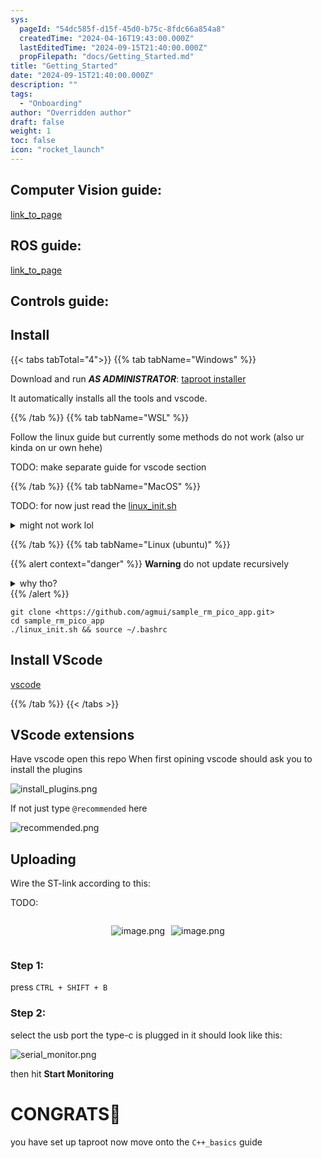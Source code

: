 ```yaml
---
sys:
  pageId: "54dc585f-d15f-45d0-b75c-8fdc66a854a8"
  createdTime: "2024-04-16T19:43:00.000Z"
  lastEditedTime: "2024-09-15T21:40:00.000Z"
  propFilepath: "docs/Getting_Started.md"
title: "Getting_Started"
date: "2024-09-15T21:40:00.000Z"
description: ""
tags:
  - "Onboarding"
author: "Overridden author"
draft: false
weight: 1
toc: false
icon: "rocket_launch"
---
```


## Computer Vision guide:

[link_to_page](86d45bc0-388b-4d26-8848-44f255f73d0e)

## ROS guide:

[link_to_page](3c76c1de-ec8f-46d6-8b0a-294005edc2d5)

## Controls guide:

## Install

{{< tabs tabTotal="4">}}
{{% tab tabName="Windows" %}}

Download and run _**AS ADMINISTRATOR**_: [taproot installer](https://github.com/Thornbots/TeachingFreshies/releases/tag/1.0)

It automatically installs all the tools and vscode.

{{% /tab %}}
{{% tab tabName="WSL" %}}

Follow the linux guide but currently some methods do not work (also ur kinda on ur own hehe)

TODO: make separate guide for vscode section

{{% /tab %}}
{{% tab tabName="MacOS" %}}

TODO: for now just read the [linux_init.sh](https://github.com/agmui/sample_rm_pico_app/blob/main/linux_init.sh)

<details>
<summary>might not work lol</summary>

`brew install libusb pkg-config`

Next install: [vscode](https://code.visualstudio.com/Download)

</details>

{{% /tab %}}
{{% tab tabName="Linux (ubuntu)" %}}

{{% alert context="danger" %}}
**Warning** do not update recursively
<details>
<summary>why tho?</summary>
There are some submodules that may go on for a while (like tinyusb) and I highly
recommend you don't need to get them.
If you want to see what submodules I update just look in `linux_init.sh`
</details>
{{% /alert %}}

```shell
git clone <https://github.com/agmui/sample_rm_pico_app.git>
cd sample_rm_pico_app
./linux_init.sh && source ~/.bashrc
```

## Install VScode

[vscode](https://code.visualstudio.com/Download)

{{% /tab %}}
{{< /tabs >}}

## VScode extensions

Have vscode open this repo
When first opining vscode should ask you to install the plugins

![install_plugins.png](https://prod-files-secure.s3.us-west-2.amazonaws.com/d518164a-d88e-44d1-a4ee-3adb3bd8bce0/89bd30f0-1825-4e77-867b-0a41ce370880/install_plugins.png?X-Amz-Algorithm=AWS4-HMAC-SHA256&X-Amz-Content-Sha256=UNSIGNED-PAYLOAD&X-Amz-Credential=ASIAZI2LB4664IP3GRGS%2F20250307%2Fus-west-2%2Fs3%2Faws4_request&X-Amz-Date=20250307T070820Z&X-Amz-Expires=3600&X-Amz-Security-Token=IQoJb3JpZ2luX2VjEPf%2F%2F%2F%2F%2F%2F%2F%2F%2F%2FwEaCXVzLXdlc3QtMiJGMEQCIDdE888sGALqPmIn3KetRZJAr6RTZcQsvQp3nYO%2F%2BCIxAiAVkUVQ7KdKsv%2FbpK9x77fF3Q6kt3iMNfg1U9OWP3%2BJgSr%2FAwhAEAAaDDYzNzQyMzE4MzgwNSIMiNwQ5YGlwIH0kqFOKtwDxybWXviZQkZMZiNOYOPHA55wkS3LrTUyrnVBxHNjmQYaf3gjHXbj0QKemwS10VapcGXoxuloCkwW6zzNrndCOaSuPux4n7T6RBh3MMNYiHPbDo6hC7VZ9v%2BY9kMP0iVNR8qeebbtfh3CAzpFHaQq5bnx0KXElr1h86Swu%2BMpvdE%2F978IHxWwrswn8XF1xwc8S3LedsDPZbQ5ElulnRNgJl66keC6THG58Y3XbsDXCLHk31wYuLrOZYDDOh7crwkjlMBbqpRQYAs9ubGzk9g94PP4Itsvb%2Bs8o3pF50Kx2amuWuIEL4ZiMPvGOvtbpx4Fwph%2FKraFgV4tbfEz8yRVfuzYQLuwmHqH7MzbmWbcEJWJRFfqFdeAe11r3wU3eJ2d4SxI8g3i4qx9%2BNnjw7IjamJpeAPdpQS2CPJ3Nu%2B5GdltZmEXW3zB54qTmDOP0gSY96uJI1GsO15s%2FmEI%2FhKH2InCMK5aZDNhaJN8q%2FFadW24fg4pRN1QqaN9%2Bszm%2Fv7aWDscmvjwnuDWsYRvTO6YS%2FVhZ5llKQuywXJ2R8Civa%2B2SNivHgq6c0jbqMwKXuIn4gZGNEuBZR106XAY5vj%2FyuPqNUUb5XrZj2H7bIkh5W6%2BlOPveAO0Ey1obS8wjKeqvgY6pgEMv7kDQkKaMMhAKBSYHQVF6zfH55SI0tMQ09bEff3bpZV9BPb%2FWq5i%2FSahNGonOlVl%2FZpenLpXaMsSdLCNZGlAKxZx9EVL7RgVof0vo5fyj%2F%2BYEcJ2mekqNbBeBfYOQQYQ0z2Eulh2x53IGrP1%2FSGdKw7Yh2DKPgBmoq7QWevW4ROA90TnQSZ22TfT0j4VvHMnvynFBKFyazG3whf8bdsCHVKB%2F7Mu&X-Amz-Signature=2ad2b0ae3c7c9bd076286626df81076b981b5ac376a66250eed7a96b736f6ac4&X-Amz-SignedHeaders=host&x-id=GetObject)

If not just type `@recommended` here  

![recommended.png](https://prod-files-secure.s3.us-west-2.amazonaws.com/d518164a-d88e-44d1-a4ee-3adb3bd8bce0/61e661e9-5d85-4dfc-be0d-8d2097a5e793/recommended.png?X-Amz-Algorithm=AWS4-HMAC-SHA256&X-Amz-Content-Sha256=UNSIGNED-PAYLOAD&X-Amz-Credential=ASIAZI2LB4664IP3GRGS%2F20250307%2Fus-west-2%2Fs3%2Faws4_request&X-Amz-Date=20250307T070820Z&X-Amz-Expires=3600&X-Amz-Security-Token=IQoJb3JpZ2luX2VjEPf%2F%2F%2F%2F%2F%2F%2F%2F%2F%2FwEaCXVzLXdlc3QtMiJGMEQCIDdE888sGALqPmIn3KetRZJAr6RTZcQsvQp3nYO%2F%2BCIxAiAVkUVQ7KdKsv%2FbpK9x77fF3Q6kt3iMNfg1U9OWP3%2BJgSr%2FAwhAEAAaDDYzNzQyMzE4MzgwNSIMiNwQ5YGlwIH0kqFOKtwDxybWXviZQkZMZiNOYOPHA55wkS3LrTUyrnVBxHNjmQYaf3gjHXbj0QKemwS10VapcGXoxuloCkwW6zzNrndCOaSuPux4n7T6RBh3MMNYiHPbDo6hC7VZ9v%2BY9kMP0iVNR8qeebbtfh3CAzpFHaQq5bnx0KXElr1h86Swu%2BMpvdE%2F978IHxWwrswn8XF1xwc8S3LedsDPZbQ5ElulnRNgJl66keC6THG58Y3XbsDXCLHk31wYuLrOZYDDOh7crwkjlMBbqpRQYAs9ubGzk9g94PP4Itsvb%2Bs8o3pF50Kx2amuWuIEL4ZiMPvGOvtbpx4Fwph%2FKraFgV4tbfEz8yRVfuzYQLuwmHqH7MzbmWbcEJWJRFfqFdeAe11r3wU3eJ2d4SxI8g3i4qx9%2BNnjw7IjamJpeAPdpQS2CPJ3Nu%2B5GdltZmEXW3zB54qTmDOP0gSY96uJI1GsO15s%2FmEI%2FhKH2InCMK5aZDNhaJN8q%2FFadW24fg4pRN1QqaN9%2Bszm%2Fv7aWDscmvjwnuDWsYRvTO6YS%2FVhZ5llKQuywXJ2R8Civa%2B2SNivHgq6c0jbqMwKXuIn4gZGNEuBZR106XAY5vj%2FyuPqNUUb5XrZj2H7bIkh5W6%2BlOPveAO0Ey1obS8wjKeqvgY6pgEMv7kDQkKaMMhAKBSYHQVF6zfH55SI0tMQ09bEff3bpZV9BPb%2FWq5i%2FSahNGonOlVl%2FZpenLpXaMsSdLCNZGlAKxZx9EVL7RgVof0vo5fyj%2F%2BYEcJ2mekqNbBeBfYOQQYQ0z2Eulh2x53IGrP1%2FSGdKw7Yh2DKPgBmoq7QWevW4ROA90TnQSZ22TfT0j4VvHMnvynFBKFyazG3whf8bdsCHVKB%2F7Mu&X-Amz-Signature=924f39b96dab29613077c2e944b31c6da4437340d9a90859aee4083dc41b2f2e&X-Amz-SignedHeaders=host&x-id=GetObject)

## Uploading

Wire the ST-link according to this:

TODO:

<div style="display: flex;flex-direction: row; column-gap:10px; max-width: 630px;justify-content: center;">
<div>

![image.png](https://prod-files-secure.s3.us-west-2.amazonaws.com/d518164a-d88e-44d1-a4ee-3adb3bd8bce0/210ecb78-1116-4d7b-b9b7-2292f66fa2c2/image.png?X-Amz-Algorithm=AWS4-HMAC-SHA256&X-Amz-Content-Sha256=UNSIGNED-PAYLOAD&X-Amz-Credential=ASIAZI2LB46673Y33IZR%2F20250307%2Fus-west-2%2Fs3%2Faws4_request&X-Amz-Date=20250307T070825Z&X-Amz-Expires=3600&X-Amz-Security-Token=IQoJb3JpZ2luX2VjEPf%2F%2F%2F%2F%2F%2F%2F%2F%2F%2FwEaCXVzLXdlc3QtMiJIMEYCIQD87urZZK%2FD1ALs9IMth9zKU4KQorcBPSGpQRVYgv%2FG3AIhAK4fPGN8zoHRs%2B3dl%2FiJ6DAuf%2FzZA03iJPX2%2BnaWkFdqKv8DCEAQABoMNjM3NDIzMTgzODA1Igz1D%2FJtOUcLsqJIlSkq3AOdlaHVzEq12unlHgkLnO8ZS%2FXaQ%2BJZ3bk10bUhqxZVIboAZomNZwpPErViGlVOnm8XJ%2FayY7MHc%2BtLYxGu2%2B5NM99g83N6P2auR0ts9ddGVdJy42BITYz54Pf6W3o3ijXQV2fmDSpB5bZP1pMA5vCEe7uY%2FMjjOElh1A9BvjUnEbre%2FhgiPmLfAJCvekCARuMiI21R0CUmE6bRJXWmluqg18mG6kIrVZ3mPxZBHWSqWbiWnqSDKysfjPrb6dFLpVwfW1oI3MKZYEPqXo7w4CgxWpqNoLfClndvvKKLYPEoxXx8u8Rap9zlNyD1ENMKdI3uHSh5siUzl7JV%2Bo29ertVsHB67ZX4MXiqzCnaaYvwHctg1H%2FpVu9bOsXPGwXLIiDsIKKibs0SJCOHU2MLOCV4sugYyTSLKsa6WG0PMC4F%2Brk7mu4edWSAtEdxVFEaFUTTO2JpfEO0%2FarA0E6fNMHZdoUaIZr5YX%2BnkFxkqfLKO0d5nkPr8FdR5K7ODUc1BmZb2ZcWiEB8VKmnrxkjYxNk31bcbIyJ12F75mw6MZ3pp0b%2Fm0gQ9gDtkCoxUfizc3R1MgdSmpR2ffiLfuR3NcII0K%2BxRfeBEticXJj62Oibp2INkG1EqoejFJm%2FqDCSp6q%2BBjqkARy9xqhmwA5YdJlH1ffTlIsrWQr%2F6P5iiI%2BIQ%2F7OXMxZzxD1NaGEL3QCqcq8Sgyw0tB5N6fYv8L9x1ACxf40%2Fbq0l09S%2FMZH3YXEODdtic%2BowOjeCYzJby4DrYcmeIVd7Ii5yh3WSKOk5T4cdGb3l7j0d8xfsqTodX3rTGJIfYRyi4EmlqVxQM7H9cfij%2FGLdTjg7MFf%2FvIFRdd5P3Lwg8wjPjEF&X-Amz-Signature=fd996f035d2f8a9b07c9df483c61d14b30d4a26e1873beca0907c21c4f64fb7f&X-Amz-SignedHeaders=host&x-id=GetObject)

</div>
<div>

![image.png](https://prod-files-secure.s3.us-west-2.amazonaws.com/d518164a-d88e-44d1-a4ee-3adb3bd8bce0/33a0fd0f-8ca6-4a86-8e09-26e95ded1fff/image.png?X-Amz-Algorithm=AWS4-HMAC-SHA256&X-Amz-Content-Sha256=UNSIGNED-PAYLOAD&X-Amz-Credential=ASIAZI2LB466X4M57KSX%2F20250307%2Fus-west-2%2Fs3%2Faws4_request&X-Amz-Date=20250307T070825Z&X-Amz-Expires=3600&X-Amz-Security-Token=IQoJb3JpZ2luX2VjEPf%2F%2F%2F%2F%2F%2F%2F%2F%2F%2FwEaCXVzLXdlc3QtMiJGMEQCIGj0uSokKZ7WOO4lGY%2F08NLHsMPa038as9sy2dojQdMbAiBDH17o%2FbOLXIdE6rTsU91d%2BxB6wpeDd6YIHqrDsIYomir%2FAwhAEAAaDDYzNzQyMzE4MzgwNSIMq%2BzLz7Stni9RgDdVKtwD7xI82ucrWSax2W3LV2wBjrgCU4uAGcgyimtpHUNxg9UnfxQEiyO3l16pH8KYkEG4oHdws3vIk%2BvEVebH%2Bg6sJ7eDClaSzlJdG2gMyhK%2B1j8OJkch5BilnTHAxYJUeeYDFfPpWPRfn89HsmPMevsGQ13A1Ue%2Bl96CAb6ietfZ89boZTKIMJ1M%2BXVHhvlmSn0o%2FRDZKnjgEhtDPHK3Cx3jPZbVuc9aiooBHFVYsnsD0sjP0Jc%2Fpl3JkHJzpUQNriVNGnYGUylBhj2v3pRIew6IbPZAcyEx4gloiihpxEEW3xmadiFDQbTihWuB7Jpz3%2FqSCntmNZxPSQjRHw7tWbOsqIlHHgS3o28nFzp9Q1RsbGyRDfyyhkkjaYHTt5VICygmim6F308a9m%2BkTU0pYmZtDNKeEywcHT1kAnnYo5qopJbypl2o6cHIwYMKjSjwlSrAtjtRo0elq8Chli7ooibloS%2F18xf07be17eHtpssE38TdqCqRDdHAoACAdLSL5fdz8vhQeOt4VZd5l44nCRufpT4dQu4GVfQTl3hBV9f4NGPVicwWAKaNRyWyxYjA0S5Toj4Z01V4ysVY4hAfrmkG929v6tHsmOHJXzRgMeqCtCig%2B%2B2F2XhqlX%2FWmtgw2KeqvgY6pgF3cXBl%2BhVc3l5S817zfwKhrh97MWaRZmIEZ6oRBAjOPqlIHBmgySPbfj%2BPiGOVxFqhEk5hETccyT%2B3I97tUvX%2B%2BM7w9LPzOLISrKV9J%2FzmIay904QOoPW5d6GcHJOZJHn87kThSBFwS8nOKpGbKm5SU0c%2B4X5NFfvwu1sLhbrESbxZhbCVCSAsBy5%2FKeFKBVMdM59%2F6A%2FIow%2BsvUhh4ykV1TmC6KVQ&X-Amz-Signature=b8b55a6b11a8418e041811d77e20b9a61135082a61fe780f85f42a53764b19da&X-Amz-SignedHeaders=host&x-id=GetObject)

</div>
</div>

### Step 1:

press `CTRL + SHIFT + B`

### Step 2:

select the usb port the type-c is plugged in it should look like this:

![serial_monitor.png](https://prod-files-secure.s3.us-west-2.amazonaws.com/d518164a-d88e-44d1-a4ee-3adb3bd8bce0/f03f4774-05d4-4393-b6a0-d5efb6d315ab/serial_monitor.png?X-Amz-Algorithm=AWS4-HMAC-SHA256&X-Amz-Content-Sha256=UNSIGNED-PAYLOAD&X-Amz-Credential=ASIAZI2LB4664IP3GRGS%2F20250307%2Fus-west-2%2Fs3%2Faws4_request&X-Amz-Date=20250307T070820Z&X-Amz-Expires=3600&X-Amz-Security-Token=IQoJb3JpZ2luX2VjEPf%2F%2F%2F%2F%2F%2F%2F%2F%2F%2FwEaCXVzLXdlc3QtMiJGMEQCIDdE888sGALqPmIn3KetRZJAr6RTZcQsvQp3nYO%2F%2BCIxAiAVkUVQ7KdKsv%2FbpK9x77fF3Q6kt3iMNfg1U9OWP3%2BJgSr%2FAwhAEAAaDDYzNzQyMzE4MzgwNSIMiNwQ5YGlwIH0kqFOKtwDxybWXviZQkZMZiNOYOPHA55wkS3LrTUyrnVBxHNjmQYaf3gjHXbj0QKemwS10VapcGXoxuloCkwW6zzNrndCOaSuPux4n7T6RBh3MMNYiHPbDo6hC7VZ9v%2BY9kMP0iVNR8qeebbtfh3CAzpFHaQq5bnx0KXElr1h86Swu%2BMpvdE%2F978IHxWwrswn8XF1xwc8S3LedsDPZbQ5ElulnRNgJl66keC6THG58Y3XbsDXCLHk31wYuLrOZYDDOh7crwkjlMBbqpRQYAs9ubGzk9g94PP4Itsvb%2Bs8o3pF50Kx2amuWuIEL4ZiMPvGOvtbpx4Fwph%2FKraFgV4tbfEz8yRVfuzYQLuwmHqH7MzbmWbcEJWJRFfqFdeAe11r3wU3eJ2d4SxI8g3i4qx9%2BNnjw7IjamJpeAPdpQS2CPJ3Nu%2B5GdltZmEXW3zB54qTmDOP0gSY96uJI1GsO15s%2FmEI%2FhKH2InCMK5aZDNhaJN8q%2FFadW24fg4pRN1QqaN9%2Bszm%2Fv7aWDscmvjwnuDWsYRvTO6YS%2FVhZ5llKQuywXJ2R8Civa%2B2SNivHgq6c0jbqMwKXuIn4gZGNEuBZR106XAY5vj%2FyuPqNUUb5XrZj2H7bIkh5W6%2BlOPveAO0Ey1obS8wjKeqvgY6pgEMv7kDQkKaMMhAKBSYHQVF6zfH55SI0tMQ09bEff3bpZV9BPb%2FWq5i%2FSahNGonOlVl%2FZpenLpXaMsSdLCNZGlAKxZx9EVL7RgVof0vo5fyj%2F%2BYEcJ2mekqNbBeBfYOQQYQ0z2Eulh2x53IGrP1%2FSGdKw7Yh2DKPgBmoq7QWevW4ROA90TnQSZ22TfT0j4VvHMnvynFBKFyazG3whf8bdsCHVKB%2F7Mu&X-Amz-Signature=a96bb55b278677b586ac0a403ae24e79de6879c51a6a6c031a7785426479d912&X-Amz-SignedHeaders=host&x-id=GetObject)

then hit **Start Monitoring**

# CONGRATS🎉

you have set up taproot now move onto the `C++_basics` guide
